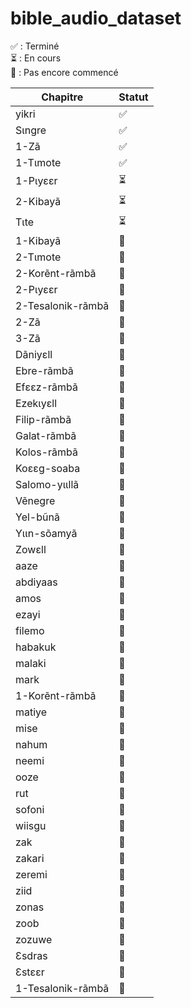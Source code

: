 # bible_audio_dataset


✅ : Terminé  
⏳ : En cours  
🔴 : Pas encore commencé  


| Chapitre              | Statut  |
|-----------------------|---------|
| yikri               | ✅       |
| Sɩngre              | ✅        |
| 1-Zã                 | ✅        |
| 1-Tɩmote             | ✅       |
| 1-Pɩyɛɛr             | ⏳      |
| 2-Kibayã             | ⏳      |
| Tɩte                | ⏳      |
| 1-Kibayã             | 🔴      |
| 2-Tɩmote             | 🔴      |
| 2-Korẽnt-rãmbã       | 🔴      |
| 2-Pɩyɛɛr             | 🔴      |
| 2-Tesalonik-rãmbã    | 🔴      |
| 2-Zã                 | 🔴      |
| 3-Zã                 | 🔴      |
| Dãniyɛll            | 🔴      |
| Ebre-rãmbã           | 🔴      |
| Efɛɛz-rãmbã          | 🔴      |
| Ezekɩyɛll           | 🔴      |
| Filip-rãmbã         | 🔴      |
| Galat-rãmbã         | 🔴      |
| Kolos-rãmbã         | 🔴      |
| Koɛɛg-soaba         | 🔴      |
| Salomo-yɩɩllã       | 🔴      |
| Vẽnegre             | 🔴      |
| Yel-bũnã            | 🔴      |
| Yɩɩn-sõamyã        | 🔴      |
| Zowɛll              | 🔴      |
| aaze                | 🔴      |
| abdiyaas            | 🔴      |
| amos                | 🔴      |
| ezayi               | 🔴      |
| filemo              | 🔴      |
| habakuk             | 🔴      |
| malaki              | 🔴      |
| mark                | 🔴      |
| 1-Korẽnt-rãmbã       | 🔴      |
| matiye              | 🔴      |
| mise                | 🔴      |
| nahum               | 🔴      |
| neemi               | 🔴      |
| ooze                | 🔴      |
| rut                 | 🔴      |
| sofoni              | 🔴      |
| wiisgu              | 🔴      |
| zak                 | 🔴      |
| zakari              | 🔴      |
| zeremi              | 🔴      |
| ziid                | 🔴      |
| zonas               | 🔴      |
| zoob                | 🔴      |
| zozuwe              | 🔴      |
| Ɛsdras             | 🔴      |
| Ɛstɛɛr             | 🔴      |
| 1-Tesalonik-rãmbã    |   🔴    |
